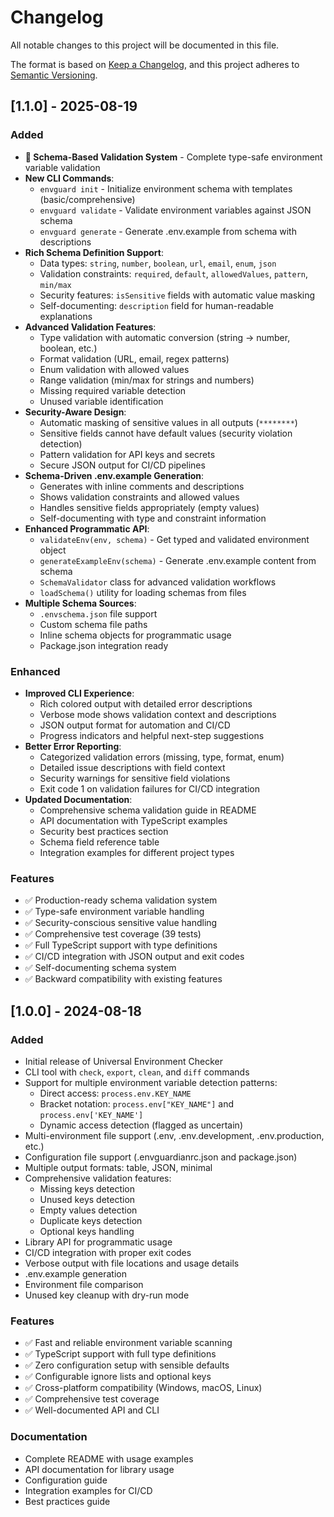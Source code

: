 # Changelog

All notable changes to this project will be documented in this file.

The format is based on [Keep a Changelog](https://keepachangelog.com/en/1.0.0/),
and this project adheres to [Semantic Versioning](https://semver.org/spec/v2.0.0.html).

## [1.1.0] - 2025-08-19

### Added
- **🎯 Schema-Based Validation System** - Complete type-safe environment variable validation
- **New CLI Commands**:
  - `envguard init` - Initialize environment schema with templates (basic/comprehensive)
  - `envguard validate` - Validate environment variables against JSON schema
  - `envguard generate` - Generate .env.example from schema with descriptions
- **Rich Schema Definition Support**:
  - Data types: `string`, `number`, `boolean`, `url`, `email`, `enum`, `json`
  - Validation constraints: `required`, `default`, `allowedValues`, `pattern`, `min/max`
  - Security features: `isSensitive` fields with automatic value masking
  - Self-documenting: `description` field for human-readable explanations
- **Advanced Validation Features**:
  - Type validation with automatic conversion (string → number, boolean, etc.)
  - Format validation (URL, email, regex patterns)
  - Enum validation with allowed values
  - Range validation (min/max for strings and numbers)
  - Missing required variable detection
  - Unused variable identification
- **Security-Aware Design**:
  - Automatic masking of sensitive values in all outputs (`********`)
  - Sensitive fields cannot have default values (security violation detection)
  - Pattern validation for API keys and secrets
  - Secure JSON output for CI/CD pipelines
- **Schema-Driven .env.example Generation**:
  - Generates with inline comments and descriptions
  - Shows validation constraints and allowed values
  - Handles sensitive fields appropriately (empty values)
  - Self-documenting with type and constraint information
- **Enhanced Programmatic API**:
  - `validateEnv(env, schema)` - Get typed and validated environment object
  - `generateExampleEnv(schema)` - Generate .env.example content from schema
  - `SchemaValidator` class for advanced validation workflows
  - `loadSchema()` utility for loading schemas from files
- **Multiple Schema Sources**:
  - `.envschema.json` file support
  - Custom schema file paths
  - Inline schema objects for programmatic usage
  - Package.json integration ready

### Enhanced
- **Improved CLI Experience**:
  - Rich colored output with detailed error descriptions
  - Verbose mode shows validation context and descriptions
  - JSON output format for automation and CI/CD
  - Progress indicators and helpful next-step suggestions
- **Better Error Reporting**:
  - Categorized validation errors (missing, type, format, enum)
  - Detailed issue descriptions with field context
  - Security warnings for sensitive field violations
  - Exit code 1 on validation failures for CI/CD integration
- **Updated Documentation**:
  - Comprehensive schema validation guide in README
  - API documentation with TypeScript examples
  - Security best practices section
  - Schema field reference table
  - Integration examples for different project types

### Features
- ✅ Production-ready schema validation system
- ✅ Type-safe environment variable handling
- ✅ Security-conscious sensitive value handling
- ✅ Comprehensive test coverage (39 tests)
- ✅ Full TypeScript support with type definitions
- ✅ CI/CD integration with JSON output and exit codes
- ✅ Self-documenting schema system
- ✅ Backward compatibility with existing features

## [1.0.0] - 2024-08-18

### Added
- Initial release of Universal Environment Checker
- CLI tool with `check`, `export`, `clean`, and `diff` commands
- Support for multiple environment variable detection patterns:
  - Direct access: `process.env.KEY_NAME`
  - Bracket notation: `process.env["KEY_NAME"]` and `process.env['KEY_NAME']`
  - Dynamic access detection (flagged as uncertain)
- Multi-environment file support (.env, .env.development, .env.production, etc.)
- Configuration file support (.envguardianrc.json and package.json)
- Multiple output formats: table, JSON, minimal
- Comprehensive validation features:
  - Missing keys detection
  - Unused keys detection
  - Empty values detection
  - Duplicate keys detection
  - Optional keys handling
- Library API for programmatic usage
- CI/CD integration with proper exit codes
- Verbose output with file locations and usage details
- .env.example generation
- Environment file comparison
- Unused key cleanup with dry-run mode

### Features
- ✅ Fast and reliable environment variable scanning
- ✅ TypeScript support with full type definitions
- ✅ Zero configuration setup with sensible defaults
- ✅ Configurable ignore lists and optional keys
- ✅ Cross-platform compatibility (Windows, macOS, Linux)
- ✅ Comprehensive test coverage
- ✅ Well-documented API and CLI

### Documentation
- Complete README with usage examples
- API documentation for library usage
- Configuration guide
- Integration examples for CI/CD
- Best practices guide
